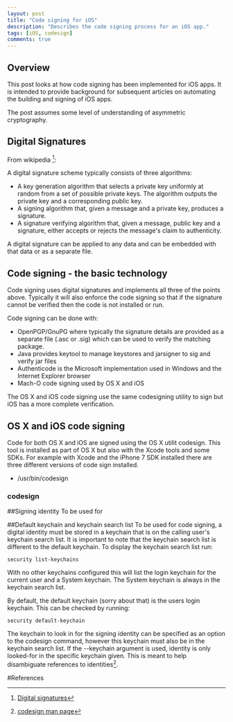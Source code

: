 ```yaml
---
layout: post
title: "Code signing for iOS"
description: "Describes the code signing process for an iOS app."
tags: [iOS, codesign]
comments: true
---
```


## Overview
This post looks at how code signing has been implemented for iOS apps.
It is intended to provide background for subsequent articles on automating the building and signing of iOS apps.

The post assumes some level of understanding of asymmetric cryptography.

## Digital Signatures
From wikipedia [^1]:

A digital signature scheme typically consists of three algorithms:
 * A key generation algorithm that selects a private key uniformly at random from a set of possible private keys. The algorithm outputs the private key and a corresponding public key.
 * A signing algorithm that, given a message and a private key, produces a signature.
 * A signature verifying algorithm that, given a message, public key and a signature, either accepts or rejects the message's claim to authenticity.

A digital signature can be applied to any data and can be embedded with that data or as a separate file.

## Code signing - the basic technology

Code signing uses digital signatures and implements all three of the points above. Typically it will also enforce the code signing so that if the signature cannot be verified then the code is not installed or run.

Code signing can be done with:

 * OpenPGP/GnuPG where typically the signature details are provided as a separate file (.asc or .sig) which can be used to verify the matching package.
 * Java provides keytool to manage keystores and jarsigner to sig and verify jar files
 * Authenticode is the Microsoft implementation used in Windows and the Internet Explorer browser
 * Mach-O code signing used by OS X and iOS

The OS X and iOS code signing use the same codesigning utility to sign but iOS has a more complete verification.

## OS X and iOS code signing
Code for both OS X and iOS are signed using the OS X utilit codesign.
This tool is installed as part of OS X but also with the Xcode tools and some SDKs.
For example with Xcode and the iPhone 7 SDK installed there are three different versions of code sign installed.

* /usr/bin/codesign





### codesign

##Signing identity
To be used for

##Default keychain and keychain search list
To be used for code signing, a digital identity must be stored in a keychain that is on the calling user's keychain search list.
It is important to note that the keychain search list is different to the default keychain. To display the keychain search list run:

`security list-keychains`

With no other keychains configured this will list the login keychain for the current user and a System keychain.
The System keychain is always in the keychain search list.

By default, the default keychain (sorry about that) is the users login keychain. This can be checked by running:

`security default-keychain`

The keychain to look in for the signing identity can be specified as an option to the codesign command,
however this keychain must also be in the keychain search list. If the --keychain argument is used, identity is only looked-for in the specific keychain given. This is meant to help disambiguate references to identities[^2].




#References
[^1]: [Digital signatures](http://en.wikipedia.org/wiki/Digital_signature)

[^2]: [codesign man page](https://developer.apple.com/library/mac/documentation/Darwin/Reference/ManPages/man1/codesign.1.html)
